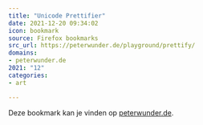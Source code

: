```yaml
---
title: "Unicode Prettifier"
date: 2021-12-20 09:34:02
icon: bookmark
source: Firefox bookmarks
src_url: https://peterwunder.de/playground/prettify/
domains:
- peterwunder.de
2021: "12"
categories:
- art

---
```

Deze bookmark kan je vinden op [peterwunder.de](https://peterwunder.de/playground/prettify/).
